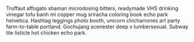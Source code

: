 Truffaut affogato shaman microdosing bitters, readymade VHS drinking vinegar tofu banh mi copper mug sriracha coloring book echo park helvetica. Hashtag leggings photo booth, unicorn chicharrones art party farm-to-table portland. Gochujang scenester deep v lumbersexual. Subway tile listicle hot chicken echo park.